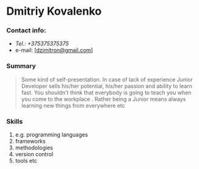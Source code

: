 # Dmitriy Kovalenko
### Contact info:
 - *Tel.: +375375375375*
 - e-mail: [dzimitron@gmail.com]
### Summary
> Some kind of self-presentation. In case of lack of experience  Junior Developer sells his/her potential, his/her passion and ability to learn fast. You shouldn't think that everybody is going to teach you when you come to the workplace .
> Rather being a Junior means always learning new things from everywhere etc
### Skills
1. e.g. programming languages
2. frameworks
3. methodologies
4. version control
5. tools etc

